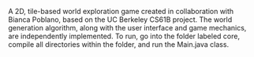 A 2D, tile-based world exploration game created in collaboration with Bianca Poblano, based on the UC Berkeley CS61B project. The world generation algorithm, along with the user interface and game mechanics, are independently implemented.
To run, go into the folder labeled core, compile all directories within the folder, and run the Main.java class.
